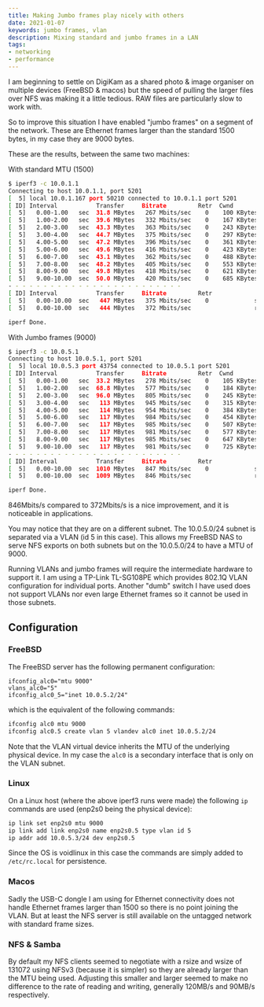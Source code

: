 ```yaml
---
title: Making Jumbo frames play nicely with others
date: 2021-01-07
keywords: jumbo frames, vlan
description: Mixing standard and jumbo frames in a LAN
tags:
- networking
- performance
---
```


I am beginning to settle on DigiKam as a shared photo & image organiser on
multiple devices (FreeBSD & macos) but the speed of pulling the larger files
over NFS was making it a little tedious. RAW files are particularly slow to
work with.

So to improve this situation I have enabled "jumbo frames" on a segment of the
network. These are Ethernet frames larger than the standard 1500 bytes, in my
case they are 9000 bytes.

These are the results, between the same two machines:

With standard MTU (1500)

```sh
$ iperf3 -c 10.0.1.1
Connecting to host 10.0.1.1, port 5201
[  5] local 10.0.1.167 port 50210 connected to 10.0.1.1 port 5201
[ ID] Interval           Transfer     Bitrate         Retr  Cwnd
[  5]   0.00-1.00   sec  31.8 MBytes   267 Mbits/sec    0    100 KBytes
[  5]   1.00-2.00   sec  39.6 MBytes   332 Mbits/sec    0    167 KBytes
[  5]   2.00-3.00   sec  43.3 MBytes   363 Mbits/sec    0    243 KBytes
[  5]   3.00-4.00   sec  44.7 MBytes   375 Mbits/sec    0    297 KBytes
[  5]   4.00-5.00   sec  47.2 MBytes   396 Mbits/sec    0    361 KBytes
[  5]   5.00-6.00   sec  49.6 MBytes   416 Mbits/sec    0    423 KBytes
[  5]   6.00-7.00   sec  43.1 MBytes   362 Mbits/sec    0    488 KBytes
[  5]   7.00-8.00   sec  48.2 MBytes   405 Mbits/sec    0    553 KBytes
[  5]   8.00-9.00   sec  49.8 MBytes   418 Mbits/sec    0    621 KBytes
[  5]   9.00-10.00  sec  50.0 MBytes   420 Mbits/sec    0    685 KBytes
- - - - - - - - - - - - - - - - - - - - - - - - -
[ ID] Interval           Transfer     Bitrate         Retr
[  5]   0.00-10.00  sec   447 MBytes   375 Mbits/sec    0             sender
[  5]   0.00-10.00  sec   444 MBytes   372 Mbits/sec                  receiver

iperf Done.
```

With Jumbo frames (9000)

```sh
$ iperf3 -c 10.0.5.1
Connecting to host 10.0.5.1, port 5201
[  5] local 10.0.5.3 port 43754 connected to 10.0.5.1 port 5201
[ ID] Interval           Transfer     Bitrate         Retr  Cwnd
[  5]   0.00-1.00   sec  33.2 MBytes   278 Mbits/sec    0    105 KBytes
[  5]   1.00-2.00   sec  68.8 MBytes   577 Mbits/sec    0    184 KBytes
[  5]   2.00-3.00   sec  96.0 MBytes   805 Mbits/sec    0    245 KBytes
[  5]   3.00-4.00   sec   113 MBytes   945 Mbits/sec    0    315 KBytes
[  5]   4.00-5.00   sec   114 MBytes   954 Mbits/sec    0    384 KBytes
[  5]   5.00-6.00   sec   117 MBytes   984 Mbits/sec    0    454 KBytes
[  5]   6.00-7.00   sec   117 MBytes   985 Mbits/sec    0    507 KBytes
[  5]   7.00-8.00   sec   117 MBytes   981 Mbits/sec    0    577 KBytes
[  5]   8.00-9.00   sec   117 MBytes   985 Mbits/sec    0    647 KBytes
[  5]   9.00-10.00  sec   117 MBytes   981 Mbits/sec    0    725 KBytes
- - - - - - - - - - - - - - - - - - - - - - - - -
[ ID] Interval           Transfer     Bitrate         Retr
[  5]   0.00-10.00  sec  1010 MBytes   847 Mbits/sec    0             sender
[  5]   0.00-10.00  sec  1009 MBytes   846 Mbits/sec                  receiver

iperf Done.
```

846Mbits/s compared to 372Mbits/s is a nice improvement, and it is noticeable
in applications.

You may notice that they are on a different subnet. The 10.0.5.0/24 subnet is
separated via a VLAN (id 5 in this case). This allows my FreeBSD NAS to serve
NFS exports on both subnets but on the 10.0.5.0/24 to have a MTU of 9000.

Running VLANs and jumbo frames will require the intermediate hardware to
support it. I am using a TP-Link TL-SG108PE which provides 802.1Q VLAN
configuration for individual ports. Another "dumb" switch I have used does not
support VLANs nor even large Ethernet frames so it cannot be used in those
subnets.

## Configuration

### FreeBSD

The FreeBSD server has the following permanent configuration:

```
ifconfig_alc0="mtu 9000"
vlans_alc0="5"
ifconfig_alc0_5="inet 10.0.5.2/24"
```

which is the equivalent of the following commands:

```sh
ifconfig alc0 mtu 9000
ifconfig alc0.5 create vlan 5 vlandev alc0 inet 10.0.5.2/24
```

Note that the VLAN virtual device inherits the MTU of the underlying physical
device. In my case the `alc0` is a secondary interface that is only on the VLAN
subnet.

### Linux

On a Linux host (where the above iperf3 runs were made) the following `ip`
commands are used (enp2s0 being the physical device):

```sh
ip link set enp2s0 mtu 9000
ip link add link enp2s0 name enp2s0.5 type vlan id 5
ip addr add 10.0.5.3/24 dev enp2s0.5
```

Since the OS is voidlinux in this case the commands are simply added to
`/etc/rc.local` for persistence.

### Macos

Sadly the USB-C dongle I am using for Ethernet connectivity does not handle
Ethernet frames larger than 1500 so there is no point joining the VLAN. But at
least the NFS server is still available on the untagged network with standard
frame sizes.

### NFS & Samba

By default my NFS clients seemed to negotiate with a rsize and wsize of 131072
using NFSv3 (because it is simpler) so they are already larger than the MTU
being used. Adjusting this smaller and larger seemed to make no difference to
the rate of reading and writing, generally 120MB/s and 90MB/s respectively.
